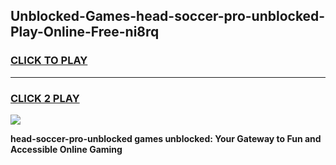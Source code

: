 
## Unblocked-Games-head-soccer-pro-unblocked-Play-Online-Free-ni8rq
<h3>
<a href="https://premium76.site?title=head-soccer-pro-unblocked&ref=26A">CLICK TO PLAY</a></h3>
<hr>

<h3>
<a href="https://premium76.site?title=head-soccer-pro-unblocked&ref=26A">CLICK 2 PLAY</a>
  
</h3>

<a href="https://premium76.site?title=head-soccer-pro-unblocked&ref=26A"><img src="https://clearcache.store/games.png"></a>


**head-soccer-pro-unblocked games unblocked: Your Gateway to Fun and Accessible Online Gaming**
